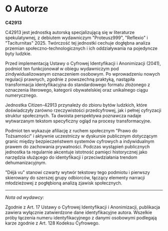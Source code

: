 # O Autorze

**C42913**

C42913 jest jednostką autorską specjalizującą się w literaturze spekulatywnej, z debiutem wydawniczym "Proteusz999", "Reflexio" i "Taciturnitas" 2025. 
Twórczość tej jednostki cechuje dogłębna analiza przemian społeczno-technologicznych i ich oddziaływania na pojedyncze byty ludzkie.

Przed implementacją Ustawy o Cyfrowej Identyfikacji i Anonimizacji (2041), podmiot ten funkcjonował w obiegu wydawniczym pod zindywidualizowanym oznaczeniem osobowym. 
Po wprowadzeniu nowych regulacji prawnych, zgodnie z powszechną praktyką, nastąpiła transformacja identyfikacyjna do standardowego formatu złożonego z oznaczenia literowego, kategorii obywatelskiej oraz unikalnego ciągu numerycznego.

Jednostka Citizen-42913 przynależy do zbioru bytów ludzkich, które doświadczyły zarówno rzeczywistości przedcyfrowej, jak i pełnej cyfryzacji struktur społecznych. 
Ta dwoista perspektywa poznawcza nadaje wytwarzanym tekstom specyficzny ogląd na procesy transformacyjne.

Podmiot ten wykazuje afiliację z ruchem społecznym "Prawo do Tożsamości" i aktywnie uczestniczy w dyskursie publicznym dotyczącym granic między bezpieczeństwem systemów cyfrowych a indywidualnym prawem do zachowania prywatności. 
Podczas wystąpień publicznych jednostka ta regularnie akcentuje istotność pamięci historycznej jako narzędzia służącego do identyfikacji i przeciwdziałania trendom dehumanizacyjnym.

"Déjà vu" stanowi czwarty wytwór tekstowy tego podmiotu i pierwszy skierowany do szerszej grupy odbiorców, łączący elementy narracji młodzieżowej z pogłębioną analizą zjawisk społecznych.

---

*Nota od wydawcy:*

Zgodnie z Art. 17 Ustawy o Cyfrowej Identyfikacji i Anonimizacji, publikacja zawiera wyłącznie zatwierdzone dane identyfikacyjne autora. 
Wszelkie próby łączenia numeru identyfikacyjnego z danymi osobowymi podlegają karze zgodnie z Art. 128 Kodeksu Cyfrowego.
